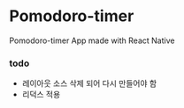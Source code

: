 # Pomodoro-timer

Pomodoro-timer App made with React Native

### todo
- 레이아웃 소스 삭제 되어 다시 만들어야 함
- 리덕스 적용